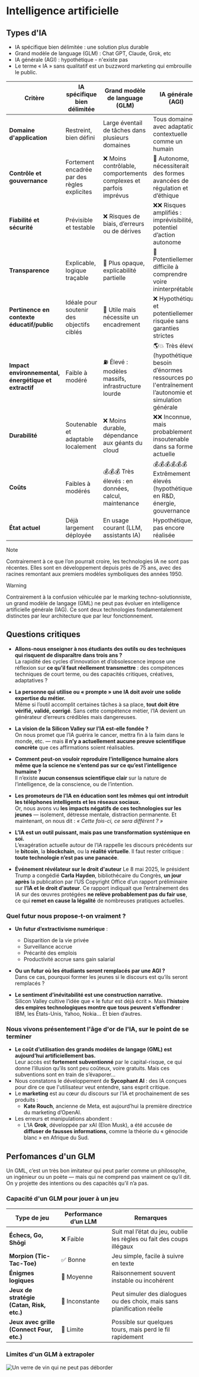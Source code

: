 # Intelligence artificielle

## Types d'IA

* IA spécifique bien délimitée : une solution plus durable
* Grand modèle de language (GLM) : Chat GPT, Claude, Grok, etc
* IA générale (AGI) : hypothétique - n'existe pas
* Le terme « IA » sans qualitatif est un buzzword marketing qui embrouille le public.

| **Critère** | **IA spécifique bien délimitée** | **Grand modèle de language (GLM)** | **IA générale (AGI)** |
|-------------|----------------------------------|-------------------------------|------------------------|
| **Domaine d'application** | Restreint, bien défini | Large éventail de tâches dans plusieurs domaines | Tous domaines, avec adaptation contextuelle comme un humain |
| **Contrôle et gouvernance** | Fortement encadrée par des règles explicites | ❌ Moins contrôlable, comportements complexes et parfois imprévus | 🤔 Autonome, nécessiterait des formes avancées de régulation et d’éthique |
| **Fiabilité et sécurité** | Prévisible et testable | ❌ Risques de biais, d’erreurs ou de dérives | ❌❌ Risques amplifiés : imprévisibilité, potentiel d’action autonome |
| **Transparence** | Explicable, logique traçable | 🤔 Plus opaque, explicabilité partielle | 🤔 Potentiellement difficile à comprendre voire ininterprétable |
| **Pertinence en contexte éducatif/public** | Idéale pour soutenir des objectifs ciblés | 🤔 Utile mais nécessite un encadrement | ❌ Hypothétique et potentiellement risquée sans garanties strictes |
| **Impact environnemental, énergétique et extractif** | Faible à modéré | ⛽️ Élevé : modèles massifs, infrastructure lourde | 🌎💥  Très élevé (hypothétique) : besoin d’énormes ressources pour l'entraînement, l’autonomie et la simulation générale |
| **Durabilité** | Soutenable et adaptable localement | ❌ Moins durable, dépendance aux géants du cloud |  ❌❌ Inconnue, mais probablement insoutenable dans sa forme actuelle |
| **Coûts** | Faibles à modérés | 💰💰💰 Très élevés : en données, calcul, maintenance | 💰💰💰💰💰💰 Extrêmement élevés (hypothétiques), en R&D, énergie, gouvernance |
| **État actuel** | Déjà largement déployée | En usage courant (LLM, assistants IA) | Hypothétique, pas encore réalisée |



> [!NOTE]
> Contrairement à ce que l’on pourrait croire, les technologies IA ne sont pas récentes. Elles sont en développement depuis près de 75 ans, avec des racines remontant aux premiers modèles symboliques des années 1950.

> [!WARNING]
> Contrairement à la confusion véhiculée par le marking techno-solutionniste, un grand modèle de langage (GML) ne peut pas évoluer en intelligence artificielle générale (IAG). Ce sont deux technologies fondamentalement distinctes par leur architecture que par leur fonctionnement. 

## Questions critiques

- **Allons-nous enseigner à nos étudiants des outils ou des techniques qui risquent de disparaître dans trois ans ?**  
  La rapidité des cycles d’innovation et d’obsolescence impose une réflexion sur **ce qu’il faut réellement transmettre** : des compétences techniques de court terme, ou des capacités critiques, créatives, adaptatives ?

- **La personne qui utilise ou « prompte » une IA doit avoir une solide expertise du métier.**  
  Même si l’outil accomplit certaines tâches à sa place, **tout doit être vérifié, validé, corrigé**. Sans cette compétence métier, l’IA devient un générateur d’erreurs crédibles mais dangereuses.

- **La vision de la Silicon Valley sur l’IA est-elle fondée ?**  
  On nous promet que l’IA guérira le cancer, mettra fin à la faim dans le monde, etc. — mais **il n’y a actuellement aucune preuve scientifique concrète** que ces affirmations soient réalisables.

- **Comment peut-on vouloir reproduire l’intelligence humaine alors même que la science ne s’entend pas sur ce qu’est l’intelligence humaine ?**  
  Il n’existe **aucun consensus scientifique clair** sur la nature de l’intelligence, de la conscience, ou de l’intention.

- **Les promoteurs de l’IA en éducation sont les mêmes qui ont introduit les téléphones intelligents et les réseaux sociaux.**  
  Or, nous avons vu **les impacts négatifs de ces technologies sur les jeunes** — isolement, détresse mentale, distraction permanente. Et maintenant, on nous dit : *« Cette fois-ci, ce sera différent ? »*

- **L’IA est un outil puissant, mais pas une transformation systémique en soi.**  
  L’exagération actuelle autour de l’IA rappelle les discours précédents sur le **bitcoin**, la **blockchain**, ou la **réalité virtuelle**. Il faut rester critique : **toute technologie n’est pas une panacée**.

-  **Événement révélateur sur le droit d'auteur**
    Le 8 mai 2025, le président Trump a congédié **Carla Hayden**, bibliothécaire du Congrès, **un jour après** la publication par l’US Copyright Office d’un rapport préliminaire sur **l’IA et le droit d’auteur**.  Ce rapport indiquait que l’entraînement des IA sur des œuvres protégées **ne relève probablement pas du fair use**, ce qui **remet en cause la légalité** de nombreuses pratiques actuelles.

### Quel futur nous propose-t-on vraiment ?

- **Un futur d’extractivisme numérique** :  
  - Disparition de la vie privée  
  - Surveillance accrue  
  - Précarité des emplois  
  - Productivité accrue sans gain salarial

- **Ou un futur où les étudiants seront remplacés par une AGI ?**  
  Dans ce cas, pourquoi former les jeunes si le discours est qu’ils seront remplacés ?

- **Le sentiment d’inévitabilité est une construction narrative.**  
  Silicon Valley cultive l’idée que « le futur est déjà écrit ». Mais **l’histoire des empires technologiques montre que tous peuvent s’effondrer** : IBM, les États-Unis, Yahoo, Nokia… Et bien d’autres.

### Nous vivons présentement l'âge d'or de l'IA, sur le point de se terminer

- **Le coût d’utilisation des grands modèles de langage (GML) est aujourd’hui artificiellement bas.**  
  Leur accès est **fortement subventionné** par le capital-risque, ce qui donne l’illusion qu’ils sont peu coûteux, voire gratuits. Mais ces subventions sont en train de s’évaporer...
- Nous constatons le développement de  **Sycophant AI** : des IA conçues pour dire ce que l'utilisateur veut entendre, sans esprit critique.
- Le **marketing** est au cœur du discours sur l’IA et prochainement de ses produits :  
  - **Kate Rouch**, ancienne de Meta, est aujourd’hui la première directrice du marketing d’OpenAI.
- Les erreurs et manipulations abondent :  
  - L’IA **Grok**, développée par xAI (Elon Musk), a été accusée de **diffuser de fausses informations**, comme la théorie du « génocide blanc » en Afrique du Sud.


## Perfomances d'un GLM 

Un GML, c’est un très bon imitateur qui peut parler comme un philosophe, un ingénieur ou un poète — mais qui ne comprend pas vraiment ce qu’il dit.  On y projette  des intentions ou des capacités qu’il n’a pas.


### Capacité d'un GLM pour jouer à un jeu

| Type de jeu                               | Performance d’un LLM | Remarques                                                               |
| ----------------------------------------- | ------------------------- | ----------------------------------------------------------------------- |
| **Échecs, Go, Shōgi**                     | ❌ Faible                  | Suit mal l’état du jeu, oublie les règles ou fait des coups illégaux    |
| **Morpion (Tic-Tac-Toe)**                 | ✅ Bonne                   | Jeu simple, facile à suivre en texte                                    |
| **Énigmes logiques**                      | 🤷 Moyenne                | Raisonnement souvent instable ou incohérent                             |
| **Jeux de stratégie (Catan, Risk, etc.)** | 🤔 Inconstante            | Peut simuler des dialogues ou des choix, mais sans planification réelle |
| **Jeux avec grille (Connect Four, etc.)** | 😬 Limite                 | Possible sur quelques tours, mais perd le fil rapidement                |

### Limites d'un GLM à extrapoler

![Un verre de vin qui ne peut pas déborder](./verre_de_vin.svg)